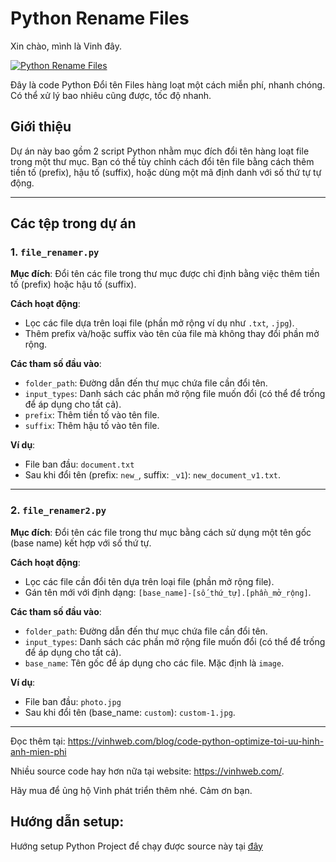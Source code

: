 # Python Rename Files
Xin chào, mình là Vinh đây. 

[![Python Rename Files](http://img.youtube.com/vi/aRmBLWA_czA/0.jpg)](http://www.youtube.com/watch?v=aRmBLWA_czA)

Đây là code Python Đổi tên Files hàng loạt một cách miễn phí, nhanh chóng. Có thể xử lý bao nhiêu cũng được, tốc độ nhanh.


## Giới thiệu

Dự án này bao gồm 2 script Python nhằm mục đích đổi tên hàng loạt file trong một thư mục. Bạn có thể tùy chỉnh cách đổi tên file bằng cách thêm tiền tố (prefix), hậu tố (suffix), hoặc dùng một mã định danh với số thứ tự tự động.

---

## Các tệp trong dự án

### 1. `file_renamer.py`

**Mục đích**: Đổi tên các file trong thư mục được chỉ định bằng việc thêm tiền tố (prefix) hoặc hậu tố (suffix).

**Cách hoạt động**: 
  - Lọc các file dựa trên loại file (phần mở rộng ví dụ như `.txt`, `.jpg`).
  - Thêm prefix và/hoặc suffix vào tên của file mà không thay đổi phần mở rộng.

**Các tham số đầu vào**:
  - `folder_path`: Đường dẫn đến thư mục chứa file cần đổi tên.
  - `input_types`: Danh sách các phần mở rộng file muốn đổi (có thể để trống để áp dụng cho tất cả).
  - `prefix`: Thêm tiền tố vào tên file.
  - `suffix`: Thêm hậu tố vào tên file.

**Ví dụ**:
  - File ban đầu: `document.txt`
  - Sau khi đổi tên (prefix: `new_`, suffix: `_v1`): `new_document_v1.txt`.

---

### 2. `file_renamer2.py`

**Mục đích**: Đổi tên các file trong thư mục bằng cách sử dụng một tên gốc (base name) kết hợp với số thứ tự.

**Cách hoạt động**:
  - Lọc các file cần đổi tên dựa trên loại file (phần mở rộng file).
  - Gán tên mới với định dạng: `[base_name]-[số_thứ_tự].[phần_mở_rộng]`.

**Các tham số đầu vào**:
  - `folder_path`: Đường dẫn đến thư mục chứa file cần đổi tên.
  - `input_types`: Danh sách các phần mở rộng file muốn đổi (có thể để trống để áp dụng cho tất cả).
  - `base_name`: Tên gốc để áp dụng cho các file. Mặc định là `image`.

**Ví dụ**:
  - File ban đầu: `photo.jpg`
  - Sau khi đổi tên (base_name: `custom`): `custom-1.jpg`.

---

Đọc thêm tại: https://vinhweb.com/blog/code-python-optimize-toi-uu-hinh-anh-mien-phi

Nhiều source code hay hơn nữa tại website: https://vinhweb.com/.

Hãy mua để ủng hộ Vinh phát triển thêm nhé. Cảm ơn bạn.


## Hướng dẫn setup:
Hướng setup Python Project để chạy được source này tại [đây](https://mango-freesia-da4.notion.site/Doc-H-ng-d-n-Setup-Python-Project-VinhWeb-19274673f5db80679725d682c13c7f90?pvs=74)
